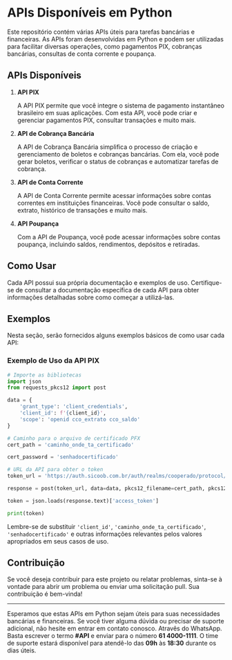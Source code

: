 # APIs Disponíveis em Python

Este repositório contém várias APIs úteis para tarefas bancárias e financeiras. As APIs foram desenvolvidas em Python e podem ser utilizadas para facilitar diversas operações, como pagamentos PIX, cobranças bancárias, consultas de conta corrente e poupança.

## APIs Disponíveis

1. **API PIX**

   A API PIX permite que você integre o sistema de pagamento instantâneo brasileiro em suas aplicações. Com esta API, você pode criar e gerenciar pagamentos PIX, consultar transações e muito mais.

2. **API de Cobrança Bancária**

   A API de Cobrança Bancária simplifica o processo de criação e gerenciamento de boletos e cobranças bancárias. Com ela, você pode gerar boletos, verificar o status de cobranças e automatizar tarefas de cobrança.

3. **API de Conta Corrente**

   A API de Conta Corrente permite acessar informações sobre contas correntes em instituições financeiras. Você pode consultar o saldo, extrato, histórico de transações e muito mais.

4. **API Poupança**

   Com a API de Poupança, você pode acessar informações sobre contas poupança, incluindo saldos, rendimentos, depósitos e retiradas.

## Como Usar

Cada API possui sua própria documentação e exemplos de uso. Certifique-se de consultar a documentação específica de cada API para obter informações detalhadas sobre como começar a utilizá-las.

## Exemplos

Nesta seção, serão fornecidos alguns exemplos básicos de como usar cada API:

### Exemplo de Uso da API PIX

```python
# Importe as bibliotecas
import json
from requests_pkcs12 import post

data = {
    'grant_type': 'client_credentials',
    'client_id': f'{client_id}',
    'scope': 'openid cco_extrato cco_saldo'
}

# Caminho para o arquivo de certificado PFX
cert_path = 'caminho_onde_ta_certificado'

cert_password = 'senhadocertificado'

# URL da API para obter o token
token_url = 'https://auth.sicoob.com.br/auth/realms/cooperado/protocol/openid-connect/token'

response = post(token_url, data=data, pkcs12_filename=cert_path, pkcs12_password=cert_password)

token = json.loads(response.text)['access_token']

print(token)
```

Lembre-se de substituir `'client_id'`, `'caminho_onde_ta_certificado'`, `'senhadocertificado'` e outras informações relevantes pelos valores apropriados em seus casos de uso.

## Contribuição

Se você deseja contribuir para este projeto ou relatar problemas, sinta-se à vontade para abrir um problema ou enviar uma solicitação pull. Sua contribuição é bem-vinda!

---

Esperamos que estas APIs em Python sejam úteis para suas necessidades bancárias e financeiras. Se você tiver alguma dúvida ou precisar de suporte adicional, não hesite em entrar em contato conosco.
Atravês do WhatsApp. Basta escrever o termo **#API** e enviar para o número **61 4000-1111**. O time de suporte estará disponível para atendê-lo das **09h** às **18:30** durante os dias úteis.
